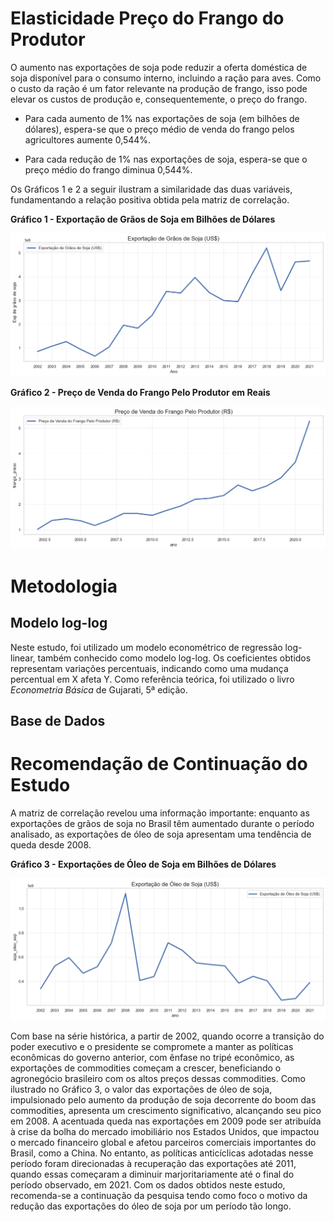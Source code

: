 # Elasticidade Preço do Frango do Produtor

O aumento nas exportações de soja pode reduzir a oferta doméstica de soja disponível para o consumo interno, incluindo a ração para aves. Como o custo da ração é um fator relevante na produção de frango, isso pode elevar os custos de produção e, consequentemente, o preço do frango.

- Para cada aumento de 1% nas exportações de soja (em bilhões de dólares), espera-se que o preço médio de venda do frango pelos agricultores aumente 0,544%.

- Para cada redução de 1% nas exportações de soja, espera-se que o preço médio do frango diminua 0,544%.

Os Gráficos 1 e 2 a seguir ilustram a similaridade das duas variáveis, fundamentando a relação positiva obtida pela matriz de correlação.

**Gráfico 1 - Exportação de Grãos de Soja em Bilhões de Dólares**

![Título do Gráfico](images/exp_soja_graos.png)

**Gráfico 2 - Preço de Venda do Frango Pelo Produtor em Reais**

![Título do Gráfico](images/preco_venda_frango.png)


# Metodologia

## Modelo log-log

Neste estudo, foi utilizado um modelo econométrico de regressão log-linear, também conhecido como modelo log-log. Os coeficientes obtidos representam variações percentuais, indicando como uma mudança percentual em X afeta Y. Como referência teórica, foi utilizado o livro *Econometria Básica* de Gujarati, 5ª edição.

## Base de Dados


# Recomendação de Continuação do Estudo
A matriz de correlação revelou uma informação importante: enquanto as exportações de grãos de soja no Brasil têm aumentado durante o período analisado, as exportações de óleo de soja apresentam uma tendência de queda desde 2008.

**Gráfico 3 - Exportações de Óleo de Soja em Bilhões de Dólares**

![Título do Gráfico](images/exp_soja_oleo.png)

Com base na série histórica, a partir de 2002, quando ocorre a transição do poder executivo e o presidente se compromete a manter as políticas econômicas do governo anterior, com ênfase no tripé econômico, as exportações de commodities começam a crescer, beneficiando o agronegócio brasileiro com os altos preços dessas commodities. Como ilustrado no Gráfico 3, o valor das exportações de óleo de soja, impulsionado pelo aumento da produção de soja decorrente do boom das commodities, apresenta um crescimento significativo, alcançando seu pico em 2008. A acentuada queda nas exportações em 2009 pode ser atribuída à crise da bolha do mercado imobiliário nos Estados Unidos, que impactou o mercado financeiro global e afetou parceiros comerciais importantes do Brasil, como a China. No entanto, as políticas anticíclicas adotadas nesse período foram direcionadas à recuperação das exportações até 2011, quando essas começaram a diminuir marjoritariamente até o final do período observado, em 2021. Com os dados obtidos neste estudo, recomenda-se a continuação da pesquisa tendo como foco o motivo da redução das exportações do óleo de soja por um período tão longo.





